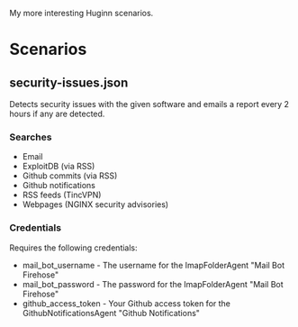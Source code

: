 My more interesting Huginn scenarios.

# Scenarios

## security-issues.json
Detects security issues with the given software and emails a report every 2 hours if any are detected.

### Searches
- Email
- ExploitDB (via RSS)
- Github commits (via RSS)
- Github notifications
- RSS feeds (TincVPN)
- Webpages (NGINX security advisories)

### Credentials
Requires the following credentials:

* mail_bot_username - The username for the ImapFolderAgent "Mail Bot Firehose"
* mail_bot_password - The password for the ImapFolderAgent "Mail Bot Firehose"
* github_access_token - Your Github access token for the GithubNotificationsAgent "Github Notifications"
